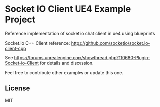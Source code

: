 # Socket IO Client UE4 Example Project
Reference implementation of socket.io chat client in ue4 using blueprints

Socket.io C++ Client reference: https://github.com/socketio/socket.io-client-cpp

See https://forums.unrealengine.com/showthread.php?110680-Plugin-Socket-io-Client for details and discussion.

Feel free to contribute other examples or update this one.

## License
MIT

